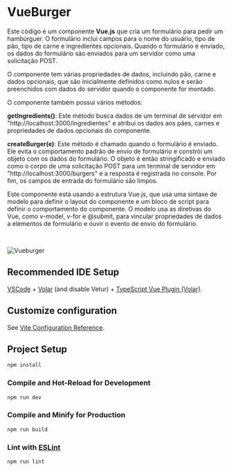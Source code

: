 # VueBurger

Este código é um componente **Vue.js** que cria um formulário para pedir um hambúrguer. O formulário inclui campos para o nome do usuário, tipo de pão, tipo de carne e ingredientes opcionais. Quando o formulário é enviado, os dados do formulário são enviados para um servidor como uma solicitação POST.

O componente tem várias propriedades de dados, incluindo pão, carne e dados opcionais, que são inicialmente definidos como nulos e serão preenchidos com dados do servidor quando o componente for montado.

O componente também possui vários métodos:

**getIngredients()**: Este método busca dados de um terminal de servidor em "http://localhost:3000/ingredientes" e atribui os dados aos pães, carnes e propriedades de dados opcionais do componente.
<br>

**createBurger(e)**: Este método é chamado quando o formulário é enviado. Ele evita o comportamento padrão de envio de formulário e constrói um objeto com os dados do formulário. O objeto é então stringificado e enviado como o corpo de uma solicitação POST para um terminal de servidor em "http://localhost:3000/burgers" e a resposta é registrada no console. Por fim, os campos de entrada do formulário são limpos.
<br>

Este componente está usando a estrutura Vue.js, que usa uma sintaxe de modelo para definir o layout do componente e um bloco de script para definir o comportamento do componente. O modelo usa as diretivas do Vue, como v-model, v-for e @submit, para vincular propriedades de dados a elementos de formulário e ouvir o evento de envio do formulário.

<br>

![Vueburger](https://user-images.githubusercontent.com/87200550/214623352-f83ab583-3c62-4335-bf6c-944c7b5439e1.png)


## Recommended IDE Setup

[VSCode](https://code.visualstudio.com/) + [Volar](https://marketplace.visualstudio.com/items?itemName=Vue.volar) (and disable Vetur) + [TypeScript Vue Plugin (Volar)](https://marketplace.visualstudio.com/items?itemName=Vue.vscode-typescript-vue-plugin).

## Customize configuration

See [Vite Configuration Reference](https://vitejs.dev/config/).

## Project Setup

```sh
npm install
```

### Compile and Hot-Reload for Development

```sh
npm run dev
```

### Compile and Minify for Production

```sh
npm run build
```

### Lint with [ESLint](https://eslint.org/)

```sh
npm run lint
```
